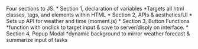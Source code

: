 Four sections to JS.
    * Section 1, declaration of variables
        *Targets all html classes, tags, and elements within HTML
    * Section 2, APIs & aesthetics/UI
        * Sets up API for weather and time (moment.js)
    * Section 3, Button Functions
        *function with onclick to target input & save to server/disply on interface.
    * Section 4, Popup Modal
        *dynamic background to mirror weather forecast & summarize input of tasks